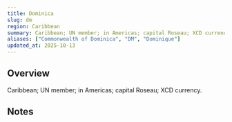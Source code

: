 ```yaml
---
title: Dominica
slug: dm
region: Caribbean
summary: Caribbean; UN member; in Americas; capital Roseau; XCD currency.
aliases: ["Commonwealth of Dominica", "DM", "Dominique"]
updated_at: 2025-10-13
---
```


## Overview

Caribbean; UN member; in Americas; capital Roseau; XCD currency.

## Notes

<!-- Add your first note below -->
